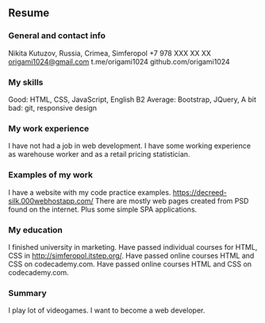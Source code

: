 ## Resume

### General and contact info
Nikita Kutuzov,
Russia, Crimea, Simferopol
+7 978 XXX XX XX
origami1024@gmail.com
t.me/origami1024
github.com/origami1024

### My skills
Good: HTML, CSS, JavaScript, English B2
Average: Bootstrap, JQuery,
A bit bad: git, responsive design

### My work experience
I have not had a job in web development.
I have some working experience as warehouse worker and as a retail pricing statistician.

### Examples of my work
I have a website with my code practice examples. https://decreed-silk.000webhostapp.com/
There are mostly web pages created from PSD found on the internet. Plus some simple SPA applications.

### My education
I finished university in marketing.
Have passed individual courses for HTML, CSS in http://simferopol.itstep.org/.
Have passed online courses HTML and CSS on codecademy.com.
Have passed online courses HTML and CSS on codecademy.com.

### Summary
I play lot of videogames.
I want to become a web developer.